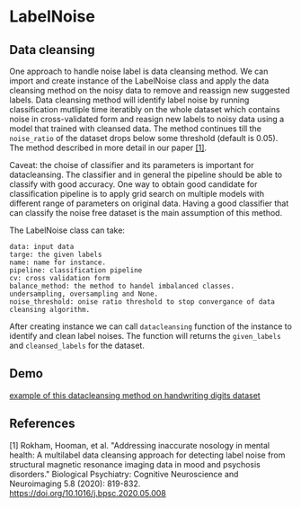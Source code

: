 
# LabelNoise
## Data cleansing

One approach to handle noise label is data cleansing method. We can import and create instance of the LabelNoise class and apply the data cleansing method on the noisy data to remove and reassign new suggested labels. Data cleansing method will identify label noise by running classification mutliple time iteratibly on the whole dataset which contains noise in cross-validated form and reasign new labels to noisy data using a model that trained with cleansed data. The method continues till the `noise_ratio` of the dataset drops below some threshold (default is 0.05). The method described in more detail in our paper <a href="https://doi.org/10.1016/j.bpsc.2020.05.008">[1]</a>.

Caveat: the choise of classifier and its parameters is important for datacleansing. The classifier and in general the pipeline should be able to classify with good accuracy. One way to obtain good candidate for classification pipeline is to apply grid search on multiple models with different range of parameters on original data. Having a good classifier that can classify the noise free dataset is the main assumption of this method. 

The LabelNoise class can take:
```
data: input data
targe: the given labels
name: name for instance.
pipeline: classification pipeline
cv: cross validation form
balance_method: the method to handel imbalanced classes. undersampling, oversampling and None.
noise_threshold: onise ratio threshold to stop convergance of data cleansing algorithm.
```

After creating instance we can call `datacleansing` function of the instance to identify and clean label noises. The function will returns the `given_labels` and `cleansed_labels` for the dataset.

## Demo
<a href="https://github.com/hoomanro/LabelNoise/blob/main/datacleansing_example.ipynb">example of this datacleansing method on handwriting digits dataset</a>

## References
[1] Rokham, Hooman, et al. "Addressing inaccurate nosology in mental health: A multilabel data cleansing approach for detecting label noise from structural magnetic resonance imaging data in mood and psychosis disorders." Biological Psychiatry: Cognitive Neuroscience and Neuroimaging 5.8 (2020): 819-832. https://doi.org/10.1016/j.bpsc.2020.05.008
